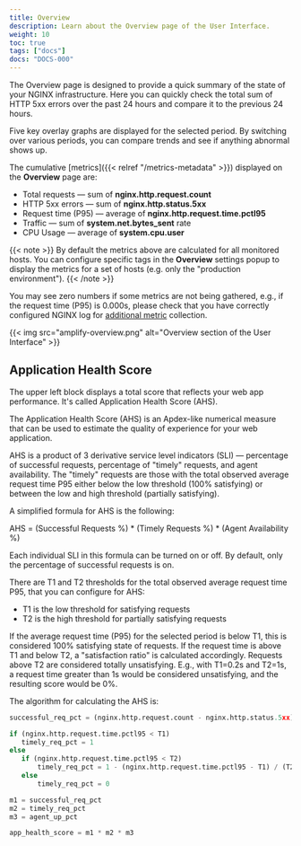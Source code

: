 ```yaml
---
title: Overview
description: Learn about the Overview page of the User Interface.
weight: 10
toc: true
tags: ["docs"]
docs: "DOCS-000"
---
```


The Overview page is designed to provide a quick summary of the state of your NGINX infrastructure. Here you can quickly check the total sum of HTTP 5xx errors over the past 24 hours and compare it to the previous 24 hours.

Five key overlay graphs are displayed for the selected period. By switching over various periods, you can compare trends and see if anything abnormal shows up.

The cumulative [metrics]({{< relref "/metrics-metadata" >}}) displayed on the **Overview** page are:

  * Total requests — sum of **nginx.http.request.count**
  * HTTP 5xx errors — sum of **nginx.http.status.5xx**
  * Request time (P95) — average of **nginx.http.request.time.pctl95**
  * Traffic — sum of **system.net.bytes_sent** rate
  * CPU Usage — average of **system.cpu.user**

{{< note >}} By default the metrics above are calculated for all monitored hosts. You can configure specific tags in the **Overview** settings popup to display the metrics for a set of hosts (e.g. only the "production environment"). {{< /note >}}

You may see zero numbers if some metrics are not being gathered, e.g., if the request time (P95) is 0.000s, please check that you have correctly configured NGINX log for [additional metric]() collection.

{{< img src="amplify-overview.png" alt="Overview section of the User Interface" >}}

## Application Health Score

The upper left block displays a total score that reflects your web app performance. It's called Application Health Score (AHS).

The Application Health Score (AHS) is an Apdex-like numerical measure that can be used to estimate the quality of experience for your web application.

AHS is a product of 3 derivative service level indicators (SLI) — percentage of successful requests, percentage of "timely" requests, and agent availability. The "timely" requests are those with the total observed average request time P95 either below the low threshold (100% satisfying) or between the low and high threshold (partially satisfying).

A simplified formula for AHS is the following:

AHS = (Successful Requests %) * (Timely Requests %) * (Agent Availability %)

Each individual SLI in this formula can be turned on or off. By default, only the percentage of successful requests is on.

There are T1 and T2 thresholds for the total observed average request time P95, that you can configure for AHS:

  * T1 is the low threshold for satisfying requests
  * T2 is the high threshold for partially satisfying requests

If the average request time (P95) for the selected period is below T1, this is considered 100% satisfying state of requests. If the request time is above T1 and below T2, a "satisfaction ratio" is calculated accordingly. Requests above T2 are considered totally unsatisfying. E.g., with T1=0.2s and T2=1s, a request time greater than 1s would be considered unsatisfying, and the resulting score would be 0%.

The algorithm for calculating the AHS is:

```python
successful_req_pct = (nginx.http.request.count - nginx.http.status.5xx) / nginx.http.request.count

if (nginx.http.request.time.pctl95 < T1)
   timely_req_pct = 1
else
   if (nginx.http.request.time.pctl95 < T2)
       timely_req_pct = 1 - (nginx.http.request.time.pctl95 - T1) / (T2 - T1)
   else
       timely_req_pct = 0

m1 = successful_req_pct
m2 = timely_req_pct
m3 = agent_up_pct

app_health_score = m1 * m2 * m3
